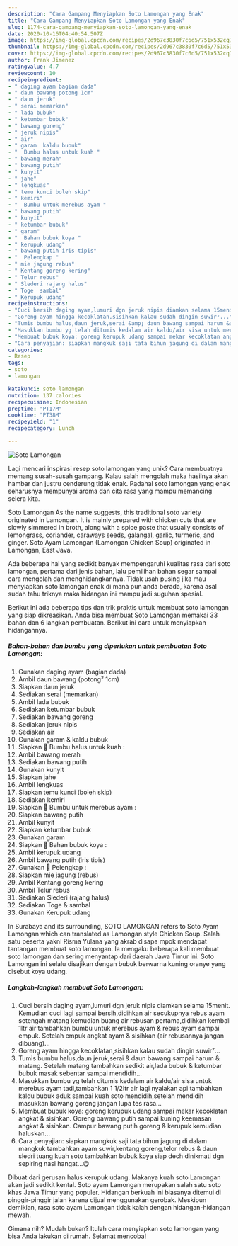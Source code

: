 ```yaml
---
description: "Cara Gampang Menyiapkan Soto Lamongan yang Enak"
title: "Cara Gampang Menyiapkan Soto Lamongan yang Enak"
slug: 1174-cara-gampang-menyiapkan-soto-lamongan-yang-enak
date: 2020-10-16T04:40:54.507Z
image: https://img-global.cpcdn.com/recipes/2d967c3830f7c6d5/751x532cq70/soto-lamongan-foto-resep-utama.jpg
thumbnail: https://img-global.cpcdn.com/recipes/2d967c3830f7c6d5/751x532cq70/soto-lamongan-foto-resep-utama.jpg
cover: https://img-global.cpcdn.com/recipes/2d967c3830f7c6d5/751x532cq70/soto-lamongan-foto-resep-utama.jpg
author: Frank Jimenez
ratingvalue: 4.7
reviewcount: 10
recipeingredient:
- " daging ayam bagian dada"
- " daun bawang potong 1cm"
- " daun jeruk"
- " serai memarkan"
- " lada bubuk"
- " ketumbar bubuk"
- " bawang goreng"
- " jeruk nipis"
- " air"
- " garam  kaldu bubuk"
- "  Bumbu halus untuk kuah "
- " bawang merah"
- " bawang putih"
- " kunyit"
- " jahe"
- " lengkuas"
- " temu kunci boleh skip"
- " kemiri"
- "  Bumbu untuk merebus ayam "
- " bawang putih"
- " kunyit"
- " ketumbar bubuk"
- " garam"
- "  Bahan bubuk koya "
- " kerupuk udang"
- " bawang putih iris tipis"
- "  Pelengkap "
- " mie jagung rebus"
- " Kentang goreng kering"
- " Telur rebus"
- " Slederi rajang halus"
- " Toge  sambal"
- " Kerupuk udang"
recipeinstructions:
- "Cuci bersih daging ayam,lumuri dgn jeruk nipis diamkan selama 15menit. Kemudian cuci lagi sampai bersih,didihkan air secukupnya rebus ayam setengah matang kemudian buang air rebusan pertama,didihkan kembali 1ltr air tambahkan bumbu untuk merebus ayam &amp; rebus ayam sampai empuk. Setelah empuk angkat ayam &amp; sisihkan (air rebusannya jangan dibuang)..."
- "Goreng ayam hingga kecoklatan,sisihkan kalau sudah dingin suwir²..."
- "Tumis bumbu halus,daun jeruk,serai &amp; daun bawang sampai harum &amp; matang. Setelah matang tambahkan sedikit air,lada bubuk &amp; ketumbar bubuk masak sebentar sampai mendidih..."
- "Masukkan bumbu yg telah ditumis kedalam air kaldu/air sisa untuk merebus ayam tadi,tambahkan 1 1/2ltr air lagi nyalakan api tambahkan kaldu bubuk aduk sampai kuah soto mendidih,setelah mendidih masukkan bawang goreng jangan lupa tes rasa..."
- "Membuat bubuk koya: goreng kerupuk udang sampai mekar kecoklatan angkat &amp; sisihkan. Goreng bawang putih sampai kuning keemasan angkat &amp; sisihkan. Campur bawang putih goreng &amp; kerupuk kemudian haluskan..."
- "Cara penyajian: siapkan mangkuk saji tata bihun jagung di dalam mangkuk tambahkan ayam suwir,kentang goreng,telor rebus &amp; daun sledri tuang kuah soto tambahkan bubuk koya siap dech dinikmati dgn sepiring nasi hangat...😋"
categories:
- Resep
tags:
- soto
- lamongan

katakunci: soto lamongan 
nutrition: 137 calories
recipecuisine: Indonesian
preptime: "PT17M"
cooktime: "PT38M"
recipeyield: "1"
recipecategory: Lunch

---
```



![Soto Lamongan](https://img-global.cpcdn.com/recipes/2d967c3830f7c6d5/751x532cq70/soto-lamongan-foto-resep-utama.jpg)

Lagi mencari inspirasi resep soto lamongan yang unik? Cara membuatnya memang susah-susah gampang. Kalau salah mengolah maka hasilnya akan hambar dan justru cenderung tidak enak. Padahal soto lamongan yang enak seharusnya mempunyai aroma dan cita rasa yang mampu memancing selera kita.

Soto Lamongan As the name suggests, this traditional soto variety originated in Lamongan. It is mainly prepared with chicken cuts that are slowly simmered in broth, along with a spice paste that usually consists of lemongrass, coriander, caraways seeds, galangal, garlic, turmeric, and ginger. Soto Ayam Lamongan (Lamongan Chicken Soup) originated in Lamongan, East Java.

Ada beberapa hal yang sedikit banyak mempengaruhi kualitas rasa dari soto lamongan, pertama dari jenis bahan, lalu pemilihan bahan segar sampai cara mengolah dan menghidangkannya. Tidak usah pusing jika mau menyiapkan soto lamongan enak di mana pun anda berada, karena asal sudah tahu triknya maka hidangan ini mampu jadi suguhan spesial.


Berikut ini ada beberapa tips dan trik praktis untuk membuat soto lamongan yang siap dikreasikan. Anda bisa membuat Soto Lamongan memakai 33 bahan dan 6 langkah pembuatan. Berikut ini cara untuk menyiapkan hidangannya.

<!--inarticleads1-->

##### Bahan-bahan dan bumbu yang diperlukan untuk pembuatan Soto Lamongan:

1. Gunakan  daging ayam (bagian dada)
1. Ambil  daun bawang (potong² 1cm)
1. Siapkan  daun jeruk
1. Sediakan  serai (memarkan)
1. Ambil  lada bubuk
1. Sediakan  ketumbar bubuk
1. Sediakan  bawang goreng
1. Sediakan  jeruk nipis
1. Sediakan  air
1. Gunakan  garam &amp; kaldu bubuk
1. Siapkan  🍅 Bumbu halus untuk kuah :
1. Ambil  bawang merah
1. Sediakan  bawang putih
1. Gunakan  kunyit
1. Siapkan  jahe
1. Ambil  lengkuas
1. Siapkan  temu kunci (boleh skip)
1. Sediakan  kemiri
1. Siapkan  🌽 Bumbu untuk merebus ayam :
1. Siapkan  bawang putih
1. Ambil  kunyit
1. Siapkan  ketumbar bubuk
1. Gunakan  garam
1. Siapkan  🍐 Bahan bubuk koya :
1. Ambil  kerupuk udang
1. Ambil  bawang putih (iris tipis)
1. Gunakan  🍛 Pelengkap :
1. Siapkan  mie jagung (rebus)
1. Ambil  Kentang goreng kering
1. Ambil  Telur rebus
1. Sediakan  Slederi (rajang halus)
1. Sediakan  Toge &amp; sambal
1. Gunakan  Kerupuk udang


In Surabaya and its surrounding, SOTO LAMONGAN refers to Soto Ayam Lamongan which can translated as Lamongan style Chicken Soup. Salah satu peserta yakni Risma Yulana yang akrab disapa mpok mendapat tantangan membuat soto lamongan. Ia mengaku beberapa kali membuat soto lamongan dan sering menyantap dari daerah Jawa Timur ini. Soto Lamongan ini selalu disajikan dengan bubuk berwarna kuning oranye yang disebut koya udang. 

<!--inarticleads2-->

##### Langkah-langkah membuat Soto Lamongan:

1. Cuci bersih daging ayam,lumuri dgn jeruk nipis diamkan selama 15menit. Kemudian cuci lagi sampai bersih,didihkan air secukupnya rebus ayam setengah matang kemudian buang air rebusan pertama,didihkan kembali 1ltr air tambahkan bumbu untuk merebus ayam &amp; rebus ayam sampai empuk. Setelah empuk angkat ayam &amp; sisihkan (air rebusannya jangan dibuang)...
1. Goreng ayam hingga kecoklatan,sisihkan kalau sudah dingin suwir²...
1. Tumis bumbu halus,daun jeruk,serai &amp; daun bawang sampai harum &amp; matang. Setelah matang tambahkan sedikit air,lada bubuk &amp; ketumbar bubuk masak sebentar sampai mendidih...
1. Masukkan bumbu yg telah ditumis kedalam air kaldu/air sisa untuk merebus ayam tadi,tambahkan 1 1/2ltr air lagi nyalakan api tambahkan kaldu bubuk aduk sampai kuah soto mendidih,setelah mendidih masukkan bawang goreng jangan lupa tes rasa...
1. Membuat bubuk koya: goreng kerupuk udang sampai mekar kecoklatan angkat &amp; sisihkan. Goreng bawang putih sampai kuning keemasan angkat &amp; sisihkan. Campur bawang putih goreng &amp; kerupuk kemudian haluskan...
1. Cara penyajian: siapkan mangkuk saji tata bihun jagung di dalam mangkuk tambahkan ayam suwir,kentang goreng,telor rebus &amp; daun sledri tuang kuah soto tambahkan bubuk koya siap dech dinikmati dgn sepiring nasi hangat...😋


Dibuat dari gerusan halus kerupuk udang. Makanya kuah soto Lamongan akan jadi sedikit kental. Soto ayam Lamongan merupakan salah satu soto khas Jawa Timur yang populer. Hidangan berkuah ini biasanya ditemui di pinggir-pinggir jalan karena dijual menggunakan gerobak. Meskipun demikian, rasa soto ayam Lamongan tidak kalah dengan hidangan-hidangan mewah. 

Gimana nih? Mudah bukan? Itulah cara menyiapkan soto lamongan yang bisa Anda lakukan di rumah. Selamat mencoba!
